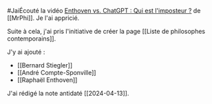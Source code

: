 #JaiÉcouté la vidéo [Enthoven vs. ChatGPT : Qui est l'imposteur ?](https://youtu.be/dOF9vc5tLJ4?si=r-eRcPUZeilseyVl) de [[MrPhi]]. Je l'ai appricié.

Suite à cela, j'ai pris l'initiative de créer la page [[Liste de philosophes contemporains]].

J'y ai ajouté :

- [[Bernard Stiegler]]
- [[André Compte-Sponville]]
- [[Raphaël Enthoven]]

J'ai rédigé la note antidaté [[2024-04-13]].